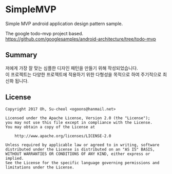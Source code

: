 # SimpleMVP
Simple MVP android application design pattern sample.


The google todo-mvp project based.  
https://github.com/googlesamples/android-architecture/tree/todo-mvp

## Summary
저에게 가장 잘 맞는 심플한 디자인 패턴을 만들기 위해 작성되었습니다.  
이 프로젝트는 다양한 프로젝트에 적용하기 위한 다형성을 목적으로 하여 주기적으로 최신화 됩니다.

## License
```
Copyright 2017 Oh, Su-cheol <ogoons@hanmail.net>

Licensed under the Apache License, Version 2.0 (the "License");
you may not use this file except in compliance with the License.
You may obtain a copy of the License at

    http://www.apache.org/licenses/LICENSE-2.0

Unless required by applicable law or agreed to in writing, software
distributed under the License is distributed on an "AS IS" BASIS,
WITHOUT WARRANTIES OR CONDITIONS OF ANY KIND, either express or implied.
See the License for the specific language governing permissions and
limitations under the License.
```
